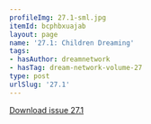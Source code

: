 ```yaml
---
profileImg: 27.1-sml.jpg
itemId: bcphbxuajab
layout: page
name: '27.1: Children Dreaming'
tags:
- hasAuthor: dreamnetwork
- hasTag: dream-network-volume-27
type: post
urlSlug: '27.1'
---
```

<a href="../files/pdfs/Volume_27/27.1_childrens_dreams.pdf" download="">Download issue 27.1</a>